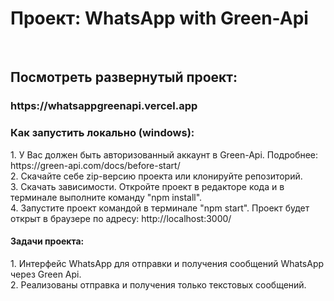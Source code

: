 <h1>Проект: WhatsApp with Green-Api</h1>
<br>

<h2>Посмотреть развернутый проект:</h2>
<h3>https://whatsappgreenapi.vercel.app</h3>

<h3>Как запустить локально (windows):</h3>
1. У Вас должен быть авторизованный аккаунт в Green-Api. Подробнее: https://green-api.com/docs/before-start/
<br>
2. Скачайте себе zip-версию проекта или клонируйте репозиторий.
<br>
3. Скачать зависимости. Откройте проект в редакторе кода и в терминале выполните команду "npm install".
<br>
4. Запустите проект командой в терминале "npm start". Проект будет открыт в браузере по адресу: http://localhost:3000/
<br>

<h4>Задачи проекта:</h4>
1. Интерфейс WhatsApp для отправки и получения сообщений WhatsApp через Green Api.<br>
2. Реализованы отправка и получения только текстовых сообщений.<br>
